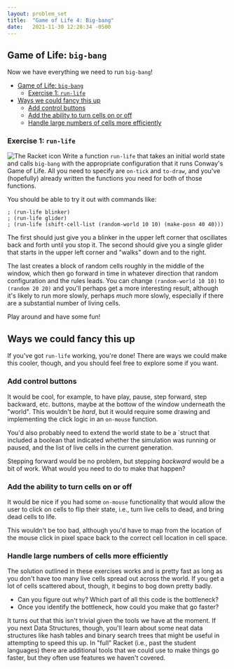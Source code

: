```yaml
---
layout: problem_set
title:  "Game of Life 4: Big-bang"
date:   2021-11-30 12:28:34 -0500
---
```


## Game of Life: `big-bang`

Now we have everything we need to run `big-bang`!

- [Game of Life: `big-bang`](#game-of-life-big-bang)
  - [Exercise 1: `run-life`](#exercise-1-run-life)
- [Ways we could fancy this up](#ways-we-could-fancy-this-up)
  - [Add control buttons](#add-control-buttons)
  - [Add the ability to turn cells on or off](#add-the-ability-to-turn-cells-on-or-off)
  - [Handle large numbers of cells more efficiently](#handle-large-numbers-of-cells-more-efficiently)

### Exercise 1: `run-life`

![The Racket icon](../favicon-32x32.png)
Write a function `run-life` that takes an initial world state and calls
`big-bang` with the appropriate configuration that it runs Conway's
Game of Life. All you need to specify are `on-tick` and `to-draw`, and
you've (hopefully) already written the functions you need for both
of those functions.

You should be able to try it out with commands like:

```racket
; (run-life blinker)
; (run-life glider)
; (run-life (shift-cell-list (random-world 10 10) (make-posn 40 40)))
```

The first should just give you a blinker in the upper left corner that
oscillates back and forth until you stop it. The second should give you
a single glider that starts in the upper left corner and "walks" down and
to the right.

The last creates a block of random cells roughly in the middle of the
window, which then go forward in time in whatever direction that random
configuration and the rules leads. You can change `(random-world 10 10)`
to `(random 20 20)` and you'll perhaps get a more interesting result,
although it's likely to run more slowly, perhaps _much_ more slowly,
especially if there are a substantial number of living cells.

Play around and have some fun!

## Ways we could fancy this up

If you've got `run-life` working, you're done! There are ways we could
make this cooler, though, and you should feel free to explore some if you
want.

### Add control buttons

It would be cool, for example, to have play, pause, step forward,
step backward, etc. buttons, maybe at the bottow of the window underneath
the "world". This wouldn't be _hard_, but it would require some drawing and
implementing the click logic in an `on-mouse` function.

You'd also probably need to extend the world state to be a `struct
that included a boolean that indicated whether the simulation was running
or paused, and the list of live cells in the current generation.

Stepping forward would be no problem, but stepping _backward_ would
be a bit of work. What would you need to do to make that happen?

### Add the ability to turn cells on or off

It would be nice if you had some `on-mouse` functionality that would
allow the user to click on cells to flip their state, i.e., turn live
cells to dead, and bring dead cells to life.

This wouldn't be too bad, although you'd have to map from the location of
the mouse click in pixel space back to the correct cell location in cell
space.

### Handle large numbers of cells more efficiently

The solution outlined in these exercises works and is pretty fast as
long as you don't have too many live cells spread out across the world.
If you get a lot of cells scattered about, though, it begins to bog down
pretty badly.

- Can you figure out why? Which part of all this code is the bottleneck?
- Once you identify the bottleneck, how could you make that go faster?

It turns out that this isn't trivial given the tools we have at the moment.
If you next Data Structures, though, you'll learn about some neat data
structures like hash tables and binary search trees that might be useful
in attempting to speed this up. In "full" Racket (i.e., past the student
languages) there are additional tools that we could use to make things
go faster, but they often use features we haven't covered.
